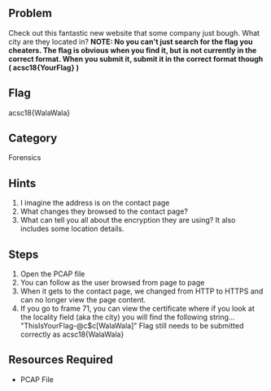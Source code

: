 ## Problem

Check out this fantastic new website that some company just bough.  What city are they located in?
**NOTE:  No you can't just search for the flag you cheaters.  The flag is obvious when you find it, but is not currently in the correct format.  When you submit it, submit it in the correct format though ( acsc18{YourFlag} )**

## Flag
acsc18{WalaWala}

## Category
Forensics

## Hints
1. I imagine the address is on the contact page
1. What changes they browsed to the contact page?
1. What can tell you all about the encryption they are using?  It also includes some location details.

## Steps
1. Open the PCAP file
1. You can follow as the user browsed from page to page
1. When it gets to the contact page, we changed from HTTP to HTTPS and can no longer view the page content.
1. If you go to frame 71, you can view the certificate where if you look at the locality field (aka the city) you will find the following string... "ThisIsYourFlag-@c$c[WalaWala]"  Flag still needs to be submitted correctly as acsc18{WalaWala}


## Resources Required
* PCAP File
